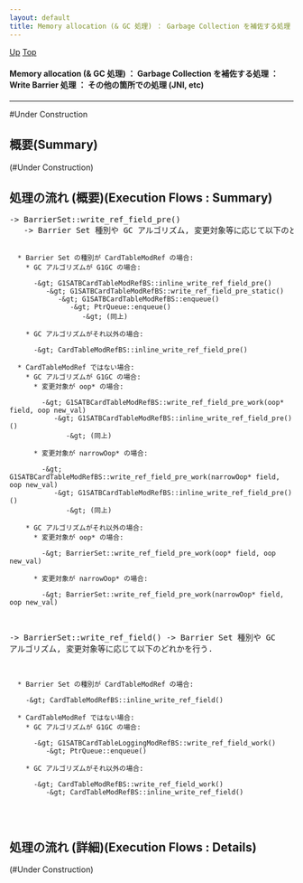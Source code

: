 ```yaml
---
layout: default
title: Memory allocation (& GC 処理) ： Garbage Collection を補佐する処理 ： Write Barrier 処理 ： その他の箇所での処理 (JNI, etc)
---
```

[Up](no2114EV0.html) [Top](../index.html)

#### Memory allocation (& GC 処理) ： Garbage Collection を補佐する処理 ： Write Barrier 処理 ： その他の箇所での処理 (JNI, etc)

--- 
#Under Construction

## 概要(Summary)
(#Under Construction)

## 処理の流れ (概要)(Execution Flows : Summary)
<div class="flow-abst"><pre>
-&gt; BarrierSet::write_ref_field_pre()
   -&gt; Barrier Set 種別や GC アルゴリズム, 変更対象等に応じて以下のどれかを行う.

      * Barrier Set の種別が CardTableModRef の場合: 
        * GC アルゴリズムが G1GC の場合:

          -&gt; G1SATBCardTableModRefBS::inline_write_ref_field_pre()
             -&gt; G1SATBCardTableModRefBS::write_ref_field_pre_static()
                -&gt; G1SATBCardTableModRefBS::enqueue()
                   -&gt; PtrQueue::enqueue()
                      -&gt; (同上)

        * GC アルゴリズムがそれ以外の場合:

          -&gt; CardTableModRefBS::inline_write_ref_field_pre()
      
      * CardTableModRef ではない場合:
        * GC アルゴリズムが G1GC の場合:
          * 変更対象が oop* の場合:

            -&gt; G1SATBCardTableModRefBS::write_ref_field_pre_work(oop* field, oop new_val)
               -&gt; G1SATBCardTableModRefBS::inline_write_ref_field_pre()()
                  -&gt; (同上)

          * 変更対象が narrowOop* の場合:

            -&gt; G1SATBCardTableModRefBS::write_ref_field_pre_work(narrowOop* field, oop new_val)
               -&gt; G1SATBCardTableModRefBS::inline_write_ref_field_pre()()
                  -&gt; (同上)

        * GC アルゴリズムがそれ以外の場合:
          * 変更対象が oop* の場合:

            -&gt; BarrierSet::write_ref_field_pre_work(oop* field, oop new_val)

          * 変更対象が narrowOop* の場合:

            -&gt; BarrierSet::write_ref_field_pre_work(narrowOop* field, oop new_val)

-&gt; BarrierSet::write_ref_field()
   -&gt; Barrier Set 種別や GC アルゴリズム, 変更対象等に応じて以下のどれかを行う.

      * Barrier Set の種別が CardTableModRef の場合: 
        
        -&gt; CardTableModRefBS::inline_write_ref_field()
      
      * CardTableModRef ではない場合:
        * GC アルゴリズムが G1GC の場合:
          
          -&gt; G1SATBCardTableLoggingModRefBS::write_ref_field_work()
             -&gt; PtrQueue::enqueue()

        * GC アルゴリズムがそれ以外の場合:
          
          -&gt; CardTableModRefBS::write_ref_field_work()
             -&gt; CardTableModRefBS::inline_write_ref_field()
</pre></div>

## 処理の流れ (詳細)(Execution Flows : Details)
(#Under Construction)









